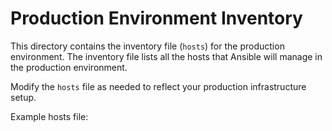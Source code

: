 # Production Environment Inventory

This directory contains the inventory file (`hosts`) for the production environment. The inventory file lists all the hosts that Ansible will manage in the production environment.

Modify the `hosts` file as needed to reflect your production infrastructure setup.

Example hosts file:
